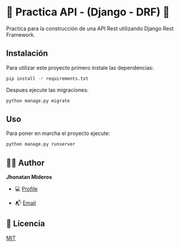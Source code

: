 # 🚀 Practica API - (Django - DRF) 🚀

Practica para la construcción de una API Rest utilizando Django Rest Framework.

## Instalación

Para utilizar este proyecto primero instale las dependencias:

```bash
pip install -r requirements.txt
```

Despues ejecute las migraciones:

```bash
python manage.py migrate
```

## Uso

Para poner en marcha el proyecto ejecute:

```bash
python manage.py runserver
```

## 🧑🏻 Author

**Jhonatan Mideros**

- 💻 [Profile](https://github.com/jonmid 'Jhonatan Mideros')

- 📬 [Email](mailto:jonmid.mideros@gmail.com?subject=Hi%20from%20Project%20GitHub 'Hi!')

## 📝 Licencia

[MIT](https://choosealicense.com/licenses/mit/)
